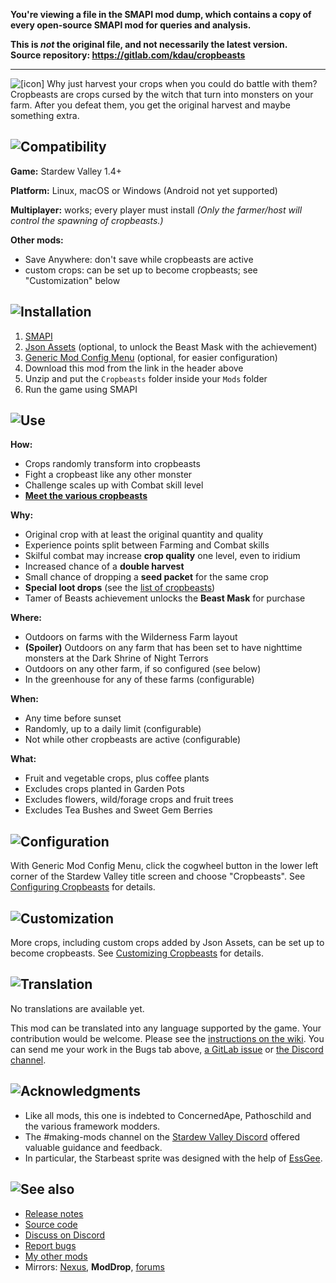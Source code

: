 **You're viewing a file in the SMAPI mod dump, which contains a copy of every open-source SMAPI mod
for queries and analysis.**

**This is _not_ the original file, and not necessarily the latest version.**  
**Source repository: https://gitlab.com/kdau/cropbeasts**

----

![[icon]](https://kdau.gitlab.io/Cropbeasts/icon.png) Why just harvest your crops when you could do battle with them? Cropbeasts are crops cursed by the witch that turn into monsters on your farm. After you defeat them, you get the original harvest and maybe something extra.

## ![Compatibility](https://kdau.gitlab.io/headers/compatibility.png)

**Game:** Stardew Valley 1.4+

**Platform:** Linux, macOS or Windows (Android not yet supported)

**Multiplayer:** works; every player must install
*(Only the farmer/host will control the spawning of cropbeasts.)*

**Other mods:**

* Save Anywhere: don't save while cropbeasts are active
* custom crops: can be set up to become cropbeasts; see "Customization" below

## ![Installation](https://kdau.gitlab.io/headers/installation.png)

1. [SMAPI](https://smapi.io/)
1. [Json Assets](https://www.moddrop.com/stardew-valley/mods/399895-json-assets) (optional, to unlock the Beast Mask with the achievement)
1. [Generic Mod Config Menu](https://www.moddrop.com/stardew-valley/mods/771692-generic-mod-config-menu) (optional, for easier configuration)
1. Download this mod from the link in the header above
1. Unzip and put the `Cropbeasts` folder inside your `Mods` folder
1. Run the game using SMAPI

## ![Use](https://kdau.gitlab.io/headers/use.png)

**How:**

* Crops randomly transform into cropbeasts
* Fight a cropbeast like any other monster
* Challenge scales up with Combat skill level
* [**Meet the various cropbeasts**](https://gitlab.com/kdau/cropbeasts/-/blob/main/doc/BEASTS.md)

**Why:**

* Original crop with at least the original quantity and quality
* Experience points split between Farming and Combat skills
* Skilful combat may increase **crop quality** one level, even to iridium
* Increased chance of a **double harvest**
* Small chance of dropping a **seed packet** for the same crop
* **Special loot drops** (see the [list of cropbeasts](https://gitlab.com/kdau/cropbeasts/-/blob/main/doc/BEASTS.md))
* Tamer of Beasts achievement unlocks the **Beast Mask** for purchase

**Where:**

* Outdoors on farms with the Wilderness Farm layout
* **(Spoiler)** Outdoors on any farm that has been set to have nighttime monsters at the Dark Shrine of Night Terrors
* Outdoors on any other farm, if so configured (see below)
* In the greenhouse for any of these farms (configurable)

**When:**

* Any time before sunset
* Randomly, up to a daily limit (configurable)
* Not while other cropbeasts are active (configurable)

**What:**

* Fruit and vegetable crops, plus coffee plants
* Excludes crops planted in Garden Pots
* Excludes flowers, wild/forage crops and fruit trees
* Excludes Tea Bushes and Sweet Gem Berries

## ![Configuration](https://kdau.gitlab.io/headers/configuration.png)

With Generic Mod Config Menu, click the cogwheel button in the lower left corner of the Stardew Valley title screen and choose "Cropbeasts". See [Configuring Cropbeasts](https://gitlab.com/kdau/cropbeasts/-/blob/main/doc/CONFIGURING.md) for details.

## ![Customization](https://kdau.gitlab.io/headers/customization.png)

More crops, including custom crops added by Json Assets, can be set up to become cropbeasts. See [Customizing Cropbeasts](https://gitlab.com/kdau/cropbeasts/-/blob/main/doc/CUSTOMIZING.md) for details.

## ![Translation](https://kdau.gitlab.io/headers/translation.png)

No translations are available yet.

This mod can be translated into any language supported by the game. Your contribution would be welcome. Please see the [instructions on the wiki](https://stardewvalleywiki.com/Modding:Translations). You can send me your work in the Bugs tab above, [a GitLab issue](https://gitlab.com/kdau/cropbeasts/-/issues) or [the Discord channel](https://discord.gg/SjjMuyR).

## ![Acknowledgments](https://kdau.gitlab.io/headers/acknowledgments.png)

* Like all mods, this one is indebted to ConcernedApe, Pathoschild and the various framework modders.
* The #making-mods channel on the [Stardew Valley Discord](https://discordapp.com/invite/StardewValley) offered valuable guidance and feedback.
* In particular, the Starbeast sprite was designed with the help of [EssGee](https://www.nexusmods.com/stardewvalley/users/83595503).

## ![See also](https://kdau.gitlab.io/headers/see-also.png)

* [Release notes](https://gitlab.com/kdau/cropbeasts/-/blob/main/doc/RELEASE-NOTES.md)
* [Source code](https://gitlab.com/kdau/cropbeasts)
* [Discuss on Discord](https://discord.gg/SjjMuyR)
* [Report bugs](https://gitlab.com/kdau/cropbeasts/-/issues)
* [My other mods](https://kdau.gitlab.io)
* Mirrors:
	[Nexus](https://www.nexusmods.com/stardewvalley/mods/6030),
	**ModDrop**,
	[forums](https://forums.stardewvalley.net/index.php?resources/cropbeasts.57/)
